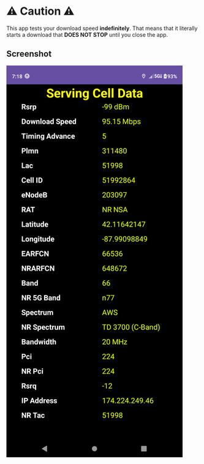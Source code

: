 # &#9888; Caution &#9888;
This app tests your download speed **indefinitely**. That means that it literally starts a download that **DOES NOT STOP** until you close the app.  
## Screenshot
![](https://raw.githubusercontent.com/nstevens1040/images/main/Screenshot_20231226-071820.png)
